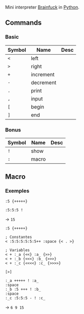 Mini interpreter [Brainfuck](https://fr.wikipedia.org/wiki/Brainfuck) in [Python](https://www.python.org/).

## Commands

### Basic  

Symbol | Name | Desc
| --- | --- | --- |
| `<` | left | |
| `>` | right | |
| `+` | increment | |
| `-` | decrement | |
| `.` | print | |
| `,` | input | |
| `[` | begin | |
| `]` | end | |

### Bonus  

| Symbol | Name | Desc |
| --- | --- | --- |
| `!` | show | |
| `:` | macro | |


## Macro

### Exemples

```brainfuck
:5 {+++++}

:5:5:5 !
```
-> `15`

```brainfuck
:5 {+++++}

; Constantes
< :5:5:5:5:5:5++ :space {< . >}

; Variables
< + :_a {<<} :a_ {>>}
< + :_b {<<<} :b_ {>>>}
< + :_c {<<<<} :c_ {>>>>}

[>]

:_a +++++ ! :a_
:space
:_b :5 +++ ! :b_
:space
:_c :5:5:5 - ! :c_
```
-> `6 9 15`

